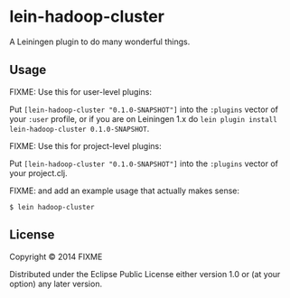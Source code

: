 # lein-hadoop-cluster

A Leiningen plugin to do many wonderful things.

## Usage

FIXME: Use this for user-level plugins:

Put `[lein-hadoop-cluster "0.1.0-SNAPSHOT"]` into the `:plugins` vector of your
`:user` profile, or if you are on Leiningen 1.x do `lein plugin install
lein-hadoop-cluster 0.1.0-SNAPSHOT`.

FIXME: Use this for project-level plugins:

Put `[lein-hadoop-cluster "0.1.0-SNAPSHOT"]` into the `:plugins` vector of your project.clj.

FIXME: and add an example usage that actually makes sense:

    $ lein hadoop-cluster

## License

Copyright © 2014 FIXME

Distributed under the Eclipse Public License either version 1.0 or (at
your option) any later version.

